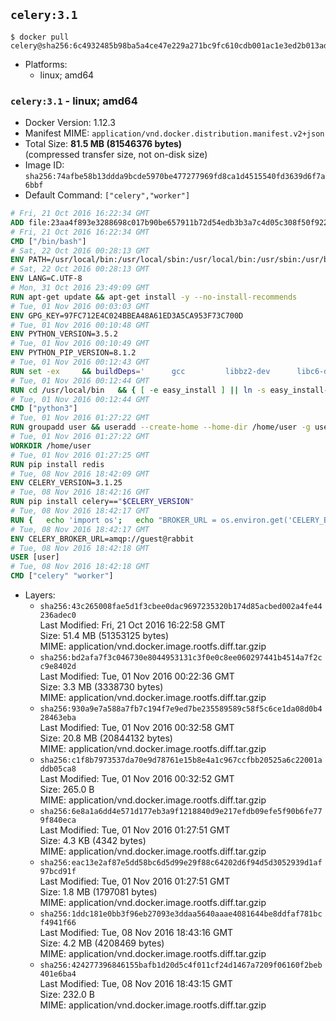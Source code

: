 ## `celery:3.1`

```console
$ docker pull celery@sha256:6c4932485b98ba5a4ce47e229a271bc9fc610cdb001ac1e3ed2b013ad15ca62b
```

-	Platforms:
	-	linux; amd64

### `celery:3.1` - linux; amd64

-	Docker Version: 1.12.3
-	Manifest MIME: `application/vnd.docker.distribution.manifest.v2+json`
-	Total Size: **81.5 MB (81546376 bytes)**  
	(compressed transfer size, not on-disk size)
-	Image ID: `sha256:74afbe58b13ddda9bcde5970be477277969fd8ca1d4515540fd3639d6f7a6bbf`
-	Default Command: `["celery","worker"]`

```dockerfile
# Fri, 21 Oct 2016 16:22:34 GMT
ADD file:23aa4f893e3288698c017b90be657911b72d54edb3b3a7c4d05c308f50f9228f in / 
# Fri, 21 Oct 2016 16:22:34 GMT
CMD ["/bin/bash"]
# Sat, 22 Oct 2016 00:28:13 GMT
ENV PATH=/usr/local/bin:/usr/local/sbin:/usr/local/bin:/usr/sbin:/usr/bin:/sbin:/bin
# Sat, 22 Oct 2016 00:28:13 GMT
ENV LANG=C.UTF-8
# Mon, 31 Oct 2016 23:49:09 GMT
RUN apt-get update && apt-get install -y --no-install-recommends 		ca-certificates 		libgdbm3 		libsqlite3-0 		libssl1.0.0 	&& rm -rf /var/lib/apt/lists/*
# Tue, 01 Nov 2016 00:03:03 GMT
ENV GPG_KEY=97FC712E4C024BBEA48A61ED3A5CA953F73C700D
# Tue, 01 Nov 2016 00:10:48 GMT
ENV PYTHON_VERSION=3.5.2
# Tue, 01 Nov 2016 00:10:49 GMT
ENV PYTHON_PIP_VERSION=8.1.2
# Tue, 01 Nov 2016 00:12:43 GMT
RUN set -ex 	&& buildDeps=' 		gcc 		libbz2-dev 		libc6-dev 		libgdbm-dev 		liblzma-dev 		libncurses-dev 		libreadline-dev 		libsqlite3-dev 		libssl-dev 		make 		tcl-dev 		tk-dev 		wget 		xz-utils 		zlib1g-dev 	' 	&& apt-get update && apt-get install -y $buildDeps --no-install-recommends && rm -rf /var/lib/apt/lists/* 		&& wget -O python.tar.xz "https://www.python.org/ftp/python/${PYTHON_VERSION%%[a-z]*}/Python-$PYTHON_VERSION.tar.xz" 	&& wget -O python.tar.xz.asc "https://www.python.org/ftp/python/${PYTHON_VERSION%%[a-z]*}/Python-$PYTHON_VERSION.tar.xz.asc" 	&& export GNUPGHOME="$(mktemp -d)" 	&& gpg --keyserver ha.pool.sks-keyservers.net --recv-keys "$GPG_KEY" 	&& gpg --batch --verify python.tar.xz.asc python.tar.xz 	&& rm -r "$GNUPGHOME" python.tar.xz.asc 	&& mkdir -p /usr/src/python 	&& tar -xJC /usr/src/python --strip-components=1 -f python.tar.xz 	&& rm python.tar.xz 		&& cd /usr/src/python 	&& ./configure 		--enable-loadable-sqlite-extensions 		--enable-shared 	&& make -j$(nproc) 	&& make install 	&& ldconfig 		&& if [ ! -e /usr/local/bin/pip3 ]; then : 		&& wget -O /tmp/get-pip.py 'https://bootstrap.pypa.io/get-pip.py' 		&& python3 /tmp/get-pip.py "pip==$PYTHON_PIP_VERSION" 		&& rm /tmp/get-pip.py 	; fi 	&& pip3 install --no-cache-dir --upgrade --force-reinstall "pip==$PYTHON_PIP_VERSION" 	&& [ "$(pip list |tac|tac| awk -F '[ ()]+' '$1 == "pip" { print $2; exit }')" = "$PYTHON_PIP_VERSION" ] 		&& find /usr/local -depth 		\( 			\( -type d -a -name test -o -name tests \) 			-o 			\( -type f -a -name '*.pyc' -o -name '*.pyo' \) 		\) -exec rm -rf '{}' + 	&& apt-get purge -y --auto-remove $buildDeps 	&& rm -rf /usr/src/python ~/.cache
# Tue, 01 Nov 2016 00:12:44 GMT
RUN cd /usr/local/bin 	&& { [ -e easy_install ] || ln -s easy_install-* easy_install; } 	&& ln -s idle3 idle 	&& ln -s pydoc3 pydoc 	&& ln -s python3 python 	&& ln -s python3-config python-config
# Tue, 01 Nov 2016 00:12:44 GMT
CMD ["python3"]
# Tue, 01 Nov 2016 01:27:22 GMT
RUN groupadd user && useradd --create-home --home-dir /home/user -g user user
# Tue, 01 Nov 2016 01:27:22 GMT
WORKDIR /home/user
# Tue, 01 Nov 2016 01:27:25 GMT
RUN pip install redis
# Tue, 08 Nov 2016 18:42:09 GMT
ENV CELERY_VERSION=3.1.25
# Tue, 08 Nov 2016 18:42:16 GMT
RUN pip install celery=="$CELERY_VERSION"
# Tue, 08 Nov 2016 18:42:17 GMT
RUN { 	echo 'import os'; 	echo "BROKER_URL = os.environ.get('CELERY_BROKER_URL', 'amqp://')"; } > celeryconfig.py
# Tue, 08 Nov 2016 18:42:17 GMT
ENV CELERY_BROKER_URL=amqp://guest@rabbit
# Tue, 08 Nov 2016 18:42:18 GMT
USER [user]
# Tue, 08 Nov 2016 18:42:18 GMT
CMD ["celery" "worker"]
```

-	Layers:
	-	`sha256:43c265008fae5d1f3cbee0dac9697235320b174d85acbed002a4fe44236adec0`  
		Last Modified: Fri, 21 Oct 2016 16:22:58 GMT  
		Size: 51.4 MB (51353125 bytes)  
		MIME: application/vnd.docker.image.rootfs.diff.tar.gzip
	-	`sha256:bd2afa7f3c046730e8044953131c3f0e0c8ee060297441b4514a7f2cc9e8402d`  
		Last Modified: Tue, 01 Nov 2016 00:22:36 GMT  
		Size: 3.3 MB (3338730 bytes)  
		MIME: application/vnd.docker.image.rootfs.diff.tar.gzip
	-	`sha256:930a9e7a588a7fb7c194f7e9ed7be235589589c58f5c6ce1da08d0b428463eba`  
		Last Modified: Tue, 01 Nov 2016 00:32:58 GMT  
		Size: 20.8 MB (20844132 bytes)  
		MIME: application/vnd.docker.image.rootfs.diff.tar.gzip
	-	`sha256:c1f8b7973537da70e9d78761e15b8e4a1c967ccfbb20525a6c22001addb05ca8`  
		Last Modified: Tue, 01 Nov 2016 00:32:52 GMT  
		Size: 265.0 B  
		MIME: application/vnd.docker.image.rootfs.diff.tar.gzip
	-	`sha256:6e8a1a6dd4e571d177eb3a9f1218840d9e217efdb09efe5f90b6fe779f840eca`  
		Last Modified: Tue, 01 Nov 2016 01:27:51 GMT  
		Size: 4.3 KB (4342 bytes)  
		MIME: application/vnd.docker.image.rootfs.diff.tar.gzip
	-	`sha256:eac13e2af87e5dd58bc6d5d99e29f88c64202d6f94d5d3052939d1af97bcd91f`  
		Last Modified: Tue, 01 Nov 2016 01:27:51 GMT  
		Size: 1.8 MB (1797081 bytes)  
		MIME: application/vnd.docker.image.rootfs.diff.tar.gzip
	-	`sha256:1ddc181e0bb3f96eb27093e3ddaa5640aaae4081644be8ddfaf781bcf4941f66`  
		Last Modified: Tue, 08 Nov 2016 18:43:16 GMT  
		Size: 4.2 MB (4208469 bytes)  
		MIME: application/vnd.docker.image.rootfs.diff.tar.gzip
	-	`sha256:424277396846155bafb1d20d5c4f011cf24d1467a7209f06160f2beb401e6ba4`  
		Last Modified: Tue, 08 Nov 2016 18:43:15 GMT  
		Size: 232.0 B  
		MIME: application/vnd.docker.image.rootfs.diff.tar.gzip
